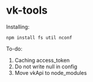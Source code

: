 # vk-tools

Installing:

`npm install fs util nconf`


To-do:
1. Caching access_token
2. Do not write null in config
3. Move vkApi to node_modules
